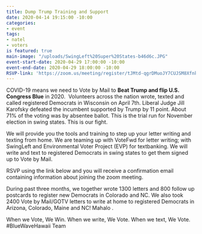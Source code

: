 ```yaml
---
title: Dump Trump Training and Support
date: 2020-04-14 19:15:00 -10:00
categories:
- event
tags:
- natel
- voters
is featured: true
main-image: "/uploads/SwingLeft%20Super%20States-b46d6c.JPG"
event-start-date: 2020-04-29 17:00:00 -10:00
event-end-date: 2020-04-29 18:00:00 -10:00
RSVP-link: 'https://zoom.us/meeting/register/tJMtd-qgrDMuoJY7CUJSM8XfnkVQQWrPLw '
---
```


COVID-19 means we need to Vote by Mail to **Beat Trump and flip U.S. Congress Blue** in 2020.  Volunteers across the nation wrote, texted and called registered Democrats in Wisconsin on April 7th. Liberal Judge Jill Karofsky defeated the incumbent supported by Trump by 11 point. About 71% of the voting was by absentee ballot. This is the trial run for November election in swing states. This is our fight.  

We will provide you the tools and training to step up your letter writing and texting from home.  We are teaming up with VoteFwd for letter writing; with SwingLeft and Environmental Voter Project (EVP) for textbanking. We will write and text to registered Democrats in swing states to get them signed up to Vote by Mail.  

RSVP using the link below and you will receive a confirmation email containing information about joining the zoom meeting.

During past three months, we together wrote 1300 letters and 800 follow up postcards to register new Democrats in Colorado and NC.   We also took 2400 Vote by Mail/GOTV letters to write at home to registered Democrats in Arizona, Colorado, Maine and NC!  Mahalo .  

When we Vote, We Win.  When we write, We Vote. When we text, We Vote.
#BlueWaveHawaii Team

